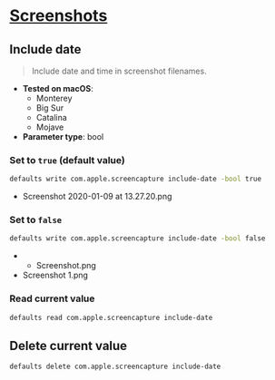 # [Screenshots](../readme.md)

## Include date

> Include date and time in screenshot filenames.

- **Tested on macOS**:
  * Monterey
  * Big Sur
  * Catalina
  * Mojave
- **Parameter type**: bool

### Set to `true` (default value)
```bash
defaults write com.apple.screencapture include-date -bool true
```
- Screenshot 2020-01-09 at 13.27.20.png

### Set to `false`
```bash
defaults write com.apple.screencapture include-date -bool false
```
- - Screenshot.png
- Screenshot 1.png


### Read current value
```bash
defaults read com.apple.screencapture include-date
```

## Delete current value
```bash
defaults delete com.apple.screencapture include-date
```

